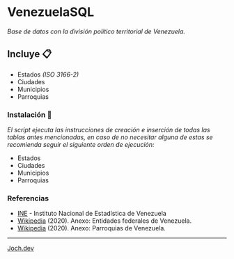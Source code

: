 # VenezuelaSQL

_Base de datos con la división político territorial de Venezuela._

## Incluye 📋

- Estados *(ISO 3166-2)*
- Ciudades
- Municipios
- Parroquias

### Instalación 🔧

_El script ejecuta las instrucciones de creación e inserción de todas las tablas antes mencionadas, en caso de no necesitar alguna de estas se recomienda seguir el siguiente orden de ejecución:_

* Estados
* Ciudades
* Municipios
* Parroquias

### Referencias

* [INE](http://www.ine.gov.ve/) - Instituto Nacional de Estadística de Venezuela 
* [Wikipedia](https://es.m.wikipedia.org/wiki/Anexo:Entidades_federales_de_Venezuela) (2020). Anexo: Entidades federales de Venezuela.
* [Wikipedia](https://es.m.wikipedia.org/wiki/Categor%C3%ADa:Parroquias_de_Venezuela) (2020). Anexo: Parroquias de Venezuela.
---
[Joch.dev](https://joch.dev)